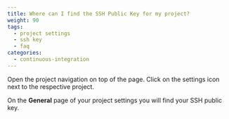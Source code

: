```yaml
---
title: Where can I find the SSH Public Key for my project?
weight: 90
tags:
  - project settings
  - ssh key
  - faq
categories:
  - continuous-integration
---
```

Open the project navigation on top of the page. Click on the settings icon next to the respective project.

On the **General** page of your project settings you will find your SSH public key.
